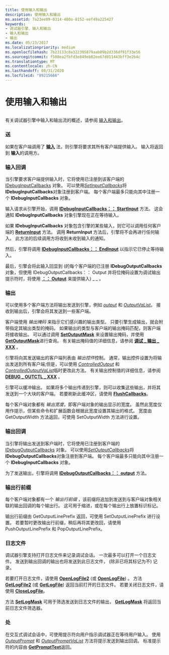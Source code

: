 ```yaml
---
title: 使用输入和输出
description: 使用输入和输出
ms.assetid: 7a23ee09-0314-400a-8152-eef49a225427
keywords:
- 调试器引擎、输入和输出
- 输入和输出
- 输出
ms.date: 05/23/2017
ms.localizationpriority: medium
ms.openlocfilehash: 7b23133c8a322395879aab09b2d336df91f33e56
ms.sourcegitcommit: f500ea2fbfd3e849eb82ee67d011443bff3e2b4c
ms.translationtype: MT
ms.contentlocale: zh-CN
ms.lasthandoff: 08/31/2020
ms.locfileid: "89215666"
---
```

# <a name="using-input-and-output"></a>使用输入和输出


## <span id="ddk_input_and_output_dbx"></span><span id="DDK_INPUT_AND_OUTPUT_DBX"></span>


有关调试器引擎中输入和输出流的概述，请参阅 [输入和输出](input-and-output.md)。

### <a name="span-idinputspanspan-idinputspaninput"></a><span id="input"></span><span id="INPUT"></span>送

如果在客户端调用了 [**输入**](/windows-hardware/drivers/ddi/dbgeng/nf-dbgeng-idebugcontrol-input) 法，则引擎将要求其所有客户端提供输入。 输入将返回到 **输入**的调用方。

### <a name="span-idinput-callbacksspanspan-idinput_callbacksspaninput-callbacks"></a><span id="input-callbacks"></span><span id="INPUT_CALLBACKS"></span>输入回调

当引擎要求客户端提供输入时，它将使用已注册到该客户端的 [IDebugInputCallbacks](/windows-hardware/drivers/ddi/dbgeng/nn-dbgeng-idebuginputcallbacks) 对象。 可以使用[*SetInputCallbacks*](/windows-hardware/drivers/ddi/dbgeng/nf-dbgeng-idebugclient5-setinputcallbacks)将**IDebugInputCallbacks**对象注册到客户端。 每个客户端最多只能向其中注册一个 **IDebugInputCallbacks** 对象。

输入请求从引擎开始，调用 [**IDebugInputCallbacks：： StartInput**](/windows-hardware/drivers/ddi/dbgeng/nf-dbgeng-idebuginputcallbacks-startinput) 方法。 这会通知 **IDebugInputCallbacks** 对象引擎现在正在等待输入。

如果 **IDebugInputCallbacks** 对象包含引擎的某些输入，则它可以调用任何客户端的 [**ReturnInput**](/windows-hardware/drivers/ddi/dbgeng/nf-dbgeng-idebugcontrol3-returninput) 方法。 调用 **ReturnInput** 方法后，引擎将不会再进行任何输入。 此方法的后续调用方将收到未收到输入的通知。

然后，引擎将调用 [**IDebugInputCallbacks：： EndInput**](/windows-hardware/drivers/ddi/dbgeng/nf-dbgeng-idebuginputcallbacks-endinput) 以指示它已停止等待输入。

最后，引擎会将此输入回显到 (的每个客户端的已注册 **IDebugOutputCallbacks** 对象，但使用 IDebugOutputCallbacks：： Output 并将位掩码设置为调试输出提示符时，将使用 [**：： Output**](/windows-hardware/drivers/ddi/dbgeng/nf-dbgeng-idebugoutputcallbacks-output) 来提供输入) \_ \_ 。

### <a name="span-idoutputspanspan-idoutputspanoutput"></a><span id="output"></span><span id="OUTPUT"></span>输出

可以使用多个客户端方法将输出发送到引擎，例如 [*output*](/previous-versions/ff553183(v=vs.85)) 和 [*OutputVaList*](/windows-hardware/drivers/ddi/dbgeng/nf-dbgeng-idebugcontrol3-outputvalist)。 接收到输出后，引擎会将其发送到一些客户端。

客户端使用 *输出掩码* 来指示它们感兴趣的输出类型。 只要引擎生成输出，就会附带指定其输出类型的掩码。 如果输出的类型与客户端的输出掩码匹配，则客户端将接收输出。 可以通过调用 [**SetOutputMask**](/windows-hardware/drivers/ddi/dbgeng/nf-dbgeng-idebugclient5-setoutputmask) 来设置输出掩码，并使用 [**GetOutputMask**](/windows-hardware/drivers/ddi/dbgeng/nf-dbgeng-idebugclient5-getoutputmask)进行查询。 有关输出掩码值的详细信息，请参阅 [**调试 \_ 输出 \_ XXX**](debug-output-xxx.md) 。

引擎将向其发送输出的客户端列表由 *输出控件*控制。 通常，输出控件设置为将输出发送到所有客户端;但是，可以使用 [*ControlledOutput*](/previous-versions/ff539248(v=vs.85)) 和 [*ControlledOutputVaList*](/windows-hardware/drivers/ddi/dbgeng/nf-dbgeng-idebugcontrol3-controlledoutputvalist)临时更改此方法。 有关输出控制值的详细信息，请参阅 [**DEBUG \_ OUTCTL \_ XXX**](debug-outctl-xxx.md) 。

引擎可以缓冲输出。 如果将多个输出传递到引擎，则可以收集这些输出，并将其发送到一个大块的客户端。 若要刷新此缓冲区，请使用 [**FlushCallbacks**](/windows-hardware/drivers/ddi/dbgeng/nf-dbgeng-idebugclient5-flushcallbacks)。

每个客户端对象都有 *输出宽度*，即客户端对象的输出显示的宽度。 虽然此宽度仅用作提示，但某些命令和扩展函数会根据此宽度设置其输出的格式。 宽度由 GetOutputWidth 方法返回，可使用 SetOutputWidth 方法进行设置。

### <a name="span-idoutput-callbacksspanspan-idoutput_callbacksspanoutput-callbacks"></a><span id="output-callbacks"></span><span id="OUTPUT_CALLBACKS"></span>输出回调

当引擎将输出发送到客户端时，它将使用已注册到客户端的 [IDebugOutputCallbacks](/windows-hardware/drivers/ddi/dbgeng/nn-dbgeng-idebugoutputcallbacks) 对象。 可以使用[*SetOutputCallbacks*](/windows-hardware/drivers/ddi/dbgeng/nf-dbgeng-idebugclient5-setoutputcallbacks)将**IDebugOutputCallbacks**对象注册到客户端。 每个客户端最多只能向其中注册一个 **IDebugInputCallbacks** 对象。

为了发送输出，引擎将调用 [**IDebugOutputCallbacks：： output**](/windows-hardware/drivers/ddi/dbgeng/nf-dbgeng-idebugoutputcallbacks-output) 方法。

### <a name="span-idoutput-line-prefixspanspan-idoutput_line_prefixspanoutput-line-prefix"></a><span id="output-line-prefix"></span><span id="OUTPUT_LINE_PREFIX"></span>输出行前缀

每个客户端对象都有一个 *输出行前缀* ，该前缀将追加到发送到与客户端对象相关联的输出回调的每个输出行。 这可用于缩进，或在每个输出行上放置标识标记。

输出行前缀由 GetOutputLinePrefix 返回，可使用 SetOutputLinePrefix 进行设置。 若要暂时更改输出行前缀，稍后再将其更改回，请使用 PushOutputLinePrefix 和 PopOutputLinePrefix。

### <a name="span-idlog-filesspanspan-idlog_filesspanlog-files"></a><span id="log-files"></span><span id="LOG_FILES"></span>日志文件

调试器引擎支持打开日志文件来记录调试会话。 一次最多可以打开一个日志文件。 发送到输出回调的输出也将发送到此日志文件， (除非已将其标记为不) 记录。

若要打开日志文件，请使用 [**OpenLogFile2**](/windows-hardware/drivers/ddi/dbgeng/nf-dbgeng-idebugcontrol4-openlogfile2) (或 [**OpenLogFile**](/windows-hardware/drivers/ddi/dbgeng/nf-dbgeng-idebugcontrol3-openlogfile)) 。 方法 [**GetLogFile2**](/windows-hardware/drivers/ddi/dbgeng/nf-dbgeng-idebugcontrol4-getlogfile2) (或 [**GetLogFile**](/windows-hardware/drivers/ddi/dbgeng/nf-dbgeng-idebugcontrol3-getlogfile)) 返回当前打开的日志文件。 若要关闭日志文件，请使用 [**CloseLogFile**](/windows-hardware/drivers/ddi/dbgeng/nf-dbgeng-idebugcontrol3-closelogfile)。

方法 [**SetLogMask**](/windows-hardware/drivers/ddi/dbgeng/nf-dbgeng-idebugcontrol3-setlogmask) 可用于筛选发送到日志文件的输出， [**GetLogMask**](/windows-hardware/drivers/ddi/dbgeng/nf-dbgeng-idebugcontrol3-getlogmask) 将返回当前日志文件筛选器。

### <a name="span-idpromptspanspan-idpromptspanprompt"></a><span id="prompt"></span><span id="PROMPT"></span>处

在交互式调试会话中，可使用提示符向用户指示调试器正在等待用户输入。 使用 [*OutputPrompt*](/previous-versions/ff553227(v=vs.85)) 和 [*OutputPromptVaList*](/windows-hardware/drivers/ddi/dbgeng/nf-dbgeng-idebugcontrol3-outputpromptvalist) 方法将提示发送到输出回调。 标准提示符的内容由 [**GetPromptText**](/windows-hardware/drivers/ddi/dbgeng/nf-dbgeng-idebugcontrol3-getprompttext)返回。

 

